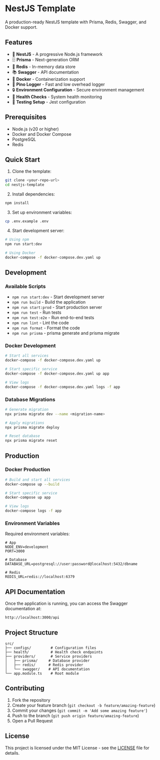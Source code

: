 # NestJS Template

A production-ready NestJS template with Prisma, Redis, Swagger, and Docker support.

## Features

- 🚀 **NestJS** - A progressive Node.js framework
- 🗄️ **Prisma** - Next-generation ORM
- 🔄 **Redis** - In-memory data store
- 📚 **Swagger** - API documentation
- 🐳 **Docker** - Containerization support
- 📝 **Pino Logger** - Fast and low overhead logger
- 🔒 **Environment Configuration** - Secure environment management
- 🏥 **Health Checks** - System health monitoring
- 🧪 **Testing Setup** - Jest configuration

## Prerequisites

- Node.js (v20 or higher)
- Docker and Docker Compose
- PostgreSQL
- Redis

## Quick Start

1. Clone the template:

```bash
git clone <your-repo-url>
cd nestjs-template
```

2. Install dependencies:

```bash
npm install
```

3. Set up environment variables:

```bash
cp .env.example .env
```

4. Start development server:

```bash
# Using npm
npm run start:dev

# Using Docker
docker-compose -f docker-compose.dev.yaml up
```

## Development

### Available Scripts

- `npm run start:dev` - Start development server
- `npm run build` - Build the application
- `npm run start:prod` - Start production server
- `npm run test` - Run tests
- `npm run test:e2e` - Run end-to-end tests
- `npm run lint` - Lint the code
- `npm run format` - Format the code
- `npm run prisma` - prisma generate and prisma migrate

### Docker Development

```bash
# Start all services
docker-compose -f docker-compose.dev.yaml up

# Start specific service
docker-compose -f docker-compose.dev.yaml up app

# View logs
docker-compose -f docker-compose.dev.yaml logs -f app
```

### Database Migrations

```bash
# Generate migration
npx prisma migrate dev --name <migration-name>

# Apply migrations
npx prisma migrate deploy

# Reset database
npx prisma migrate reset
```

## Production

### Docker Production

```bash
# Build and start all services
docker-compose up --build

# Start specific service
docker-compose up app

# View logs
docker-compose logs -f app
```

### Environment Variables

Required environment variables:

```env
# App
NODE_ENV=development
PORT=3000

# Database
DATABASE_URL=postgresql://user:password@localhost:5432/dbname

# Redis
REDIS_URL=redis://localhost:6379
```

## API Documentation

Once the application is running, you can access the Swagger documentation at:

```
http://localhost:3000/api
```

## Project Structure

```
src/
├── configs/         # Configuration files
├── health/          # Health check endpoints
├── providers/       # Service providers
│   ├── prisma/     # Database provider
│   ├── redis/      # Redis provider
│   └── swagger/    # API documentation
└── app.module.ts    # Root module
```

## Contributing

1. Fork the repository
2. Create your feature branch (`git checkout -b feature/amazing-feature`)
3. Commit your changes (`git commit -m 'Add some amazing feature'`)
4. Push to the branch (`git push origin feature/amazing-feature`)
5. Open a Pull Request

## License

This project is licensed under the MIT License - see the [LICENSE](LICENSE) file for details.
